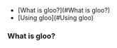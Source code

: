 - [What is gloo?](#What is gloo?)
- [Using gloo](#Using gloo)


<a name="What is gloo?"/>

### What is gloo?